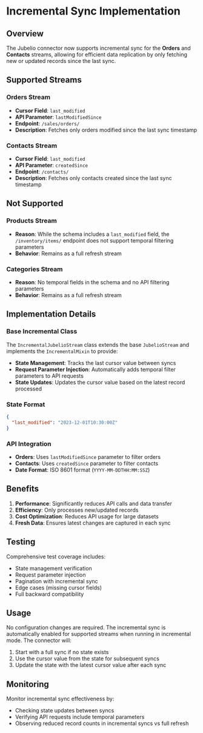 # Incremental Sync Implementation

## Overview

The Jubelio connector now supports incremental sync for the **Orders** and **Contacts** streams, allowing for efficient data replication by only fetching new or updated records since the last sync.

## Supported Streams

### Orders Stream
- **Cursor Field**: `last_modified`
- **API Parameter**: `lastModifiedSince`
- **Endpoint**: `/sales/orders/`
- **Description**: Fetches only orders modified since the last sync timestamp

### Contacts Stream
- **Cursor Field**: `last_modified`
- **API Parameter**: `createdSince`
- **Endpoint**: `/contacts/`
- **Description**: Fetches only contacts created since the last sync timestamp

## Not Supported

### Products Stream
- **Reason**: While the schema includes a `last_modified` field, the `/inventory/items/` endpoint does not support temporal filtering parameters
- **Behavior**: Remains as a full refresh stream

### Categories Stream
- **Reason**: No temporal fields in the schema and no API filtering parameters
- **Behavior**: Remains as a full refresh stream

## Implementation Details

### Base Incremental Class

The `IncrementalJubelioStream` class extends the base `JubelioStream` and implements the `IncrementalMixin` to provide:

- **State Management**: Tracks the last cursor value between syncs
- **Request Parameter Injection**: Automatically adds temporal filter parameters to API requests
- **State Updates**: Updates the cursor value based on the latest record processed

### State Format

```json
{
  "last_modified": "2023-12-01T10:30:00Z"
}
```

### API Integration

- **Orders**: Uses `lastModifiedSince` parameter to filter orders
- **Contacts**: Uses `createdSince` parameter to filter contacts
- **Date Format**: ISO 8601 format (`YYYY-MM-DDTHH:MM:SSZ`)

## Benefits

1. **Performance**: Significantly reduces API calls and data transfer
2. **Efficiency**: Only processes new/updated records
3. **Cost Optimization**: Reduces API usage for large datasets
4. **Fresh Data**: Ensures latest changes are captured in each sync

## Testing

Comprehensive test coverage includes:
- State management verification
- Request parameter injection
- Pagination with incremental sync
- Edge cases (missing cursor fields)
- Full backward compatibility

## Usage

No configuration changes are required. The incremental sync is automatically enabled for supported streams when running in incremental mode. The connector will:

1. Start with a full sync if no state exists
2. Use the cursor value from the state for subsequent syncs
3. Update the state with the latest cursor value after each sync

## Monitoring

Monitor incremental sync effectiveness by:
- Checking state updates between syncs
- Verifying API requests include temporal parameters
- Observing reduced record counts in incremental syncs vs full refresh